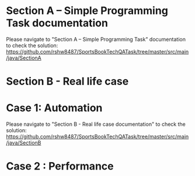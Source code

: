 # Section A – Simple Programming Task documentation
Please navigate to "Section A – Simple Programming Task" documentation to check the solution:
 https://github.com/rshw8487/SportsBookTechQATask/tree/master/src/main/java/SectionA
 
# Section B - Real life case

 # Case 1: Automation
 
 Please navigate to "Section B - Real life case documentation" to check the solution:
 https://github.com/rshw8487/SportsBookTechQATask/tree/master/src/main/java/SectionB
 
 # Case 2 : Performance
